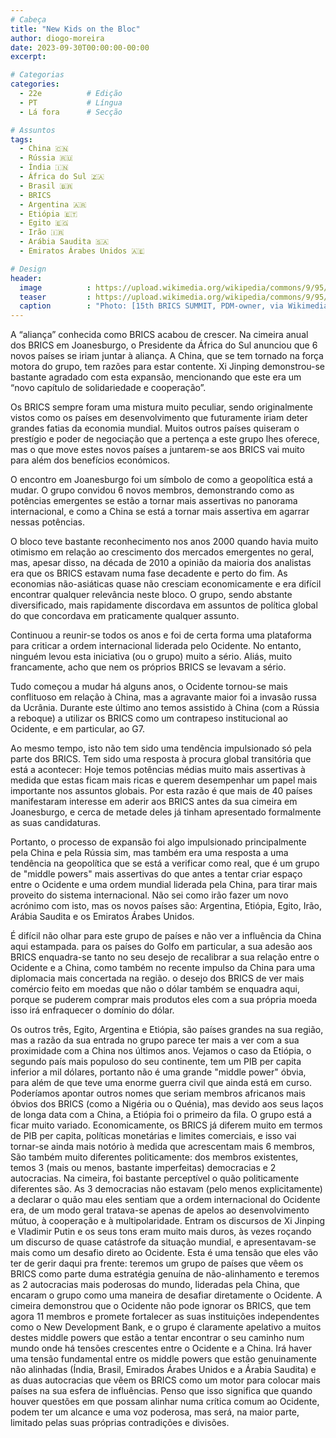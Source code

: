 ```yaml
---
# Cabeça
title: "New Kids on the Bloc"
author: diogo-moreira
date: 2023-09-30T00:00:00-00:00
excerpt:

# Categorias
categories:
  - 22e          # Edição
  - PT           # Língua
  - Lá fora      # Secção

# Assuntos
tags:
  - China 🇨🇳
  - Rússia 🇷🇺
  - Índia 🇮🇳
  - África do Sul 🇿🇦
  - Brasil 🇧🇷
  - BRICS
  - Argentina 🇦🇷
  - Etiópia 🇪🇹
  - Egito 🇪🇬
  - Irão 🇮🇷
  - Arábia Saudita 🇸🇦
  - Emiratos Árabes Unidos 🇦🇪

# Design
header:
  image          : https://upload.wikimedia.org/wikipedia/commons/9/95/XV_BRICS_Summit_family_photo.jpg
  teaser         : https://upload.wikimedia.org/wikipedia/commons/9/95/XV_BRICS_Summit_family_photo.jpg
  caption        : "Photo: [15th BRICS SUMMIT, PDM-owner, via Wikimedia Commons](https://commons.wikimedia.org/wiki/File:XV_BRICS_Summit_family_photo.jpg)"
---
```


A “aliança” conhecida como BRICS acabou de crescer. Na cimeira anual dos BRICS em Joanesburgo, o Presidente da África do Sul anunciou que 6 novos países se iriam juntar à aliança. A China, que se tem tornado na força motora do grupo, tem razões para estar contente. Xi Jinping demonstrou-se bastante agradado com esta expansão, mencionando que este era um “novo capítulo de solidariedade e cooperação”.

Os BRICS sempre foram uma mistura muito peculiar, sendo originalmente vistos como os países em desenvolvimento que futuramente iriam deter grandes fatias da economia mundial. Muitos outros países quiseram o prestígio e poder de negociação que a pertença a este grupo lhes oferece, mas o que move estes novos países a juntarem-se aos BRICS vai muito para além dos benefícios económicos.

O encontro em Joanesburgo foi um símbolo de como a geopolítica está a mudar. O grupo convidou 6 novos membros, demonstrando como as potências emergentes se estão a tornar mais assertivas no panorama internacional, e como a China se está a tornar mais assertiva em agarrar nessas potências.

O bloco teve bastante reconhecimento nos anos 2000 quando havia muito otimismo em relação ao crescimento dos mercados emergentes no geral, mas, apesar disso, na década de 2010 a opinião da maioria dos analistas era que os BRICS estavam numa fase decadente e perto do fim. As economias não-asiáticas quase não cresciam economicamente e era difícil encontrar qualquer relevância neste bloco. O grupo, sendo abstante diversificado, mais rapidamente discordava em assuntos de política global do que concordava em praticamente qualquer assunto.

Continuou a reunir-se todos os anos e foi de certa forma uma plataforma para criticar a ordem internacional liderada pelo Ocidente. No entanto, ninguém levou esta iniciativa (ou o grupo) muito a sério. Aliás, muito francamente, acho que nem os próprios BRICS se levavam a sério.

Tudo começou a mudar há alguns anos, o Ocidente tornou-se mais conflituoso em relação à China, mas a agravante maior foi a invasão russa da Ucrânia. Durante este último ano temos assistido à China (com a Rússia a reboque) a utilizar os BRICS como um contrapeso institucional ao Ocidente, e em particular, ao G7.

Ao mesmo tempo, isto não tem sido uma tendência impulsionado só pela parte dos BRICS. Tem sido uma resposta à procura global transitória que está a acontecer: Hoje temos potências médias muito mais assertivas à medida que estas ficam mais ricas e querem desempenhar um papel mais importante nos assuntos globais. Por esta razão é que mais de 40 países manifestaram interesse em aderir aos BRICS antes da sua cimeira em Joanesburgo, e cerca de metade deles já tinham apresentado formalmente as suas candidaturas.

Portanto, o processo de expansão foi algo impulsionado principalmente pela China e pela Rússia sim, mas também era uma resposta a uma tendência na geopolítica que se está a verificar como real, que é um grupo de "middle powers" mais assertivas do que antes a tentar criar espaço entre o Ocidente e uma ordem mundial liderada pela China, para tirar mais proveito do sistema internacional. Não sei como irão fazer um novo acrónimo com isto, mas os novos países são: Argentina, Etiópia, Egito, Irão, Arábia Saudita e os Emiratos Árabes Unidos.

É difícil não olhar para este grupo de países e não ver a influência da China aqui estampada. para os países do Golfo em particular, a sua adesão aos BRICS enquadra-se tanto no seu desejo de recalibrar a sua relação entre o Ocidente e a China, como também no recente impulso da China para uma diplomacia mais concertada na região. o desejo dos BRICS de ver mais comércio feito em moedas que não o dólar também se enquadra aqui, porque se puderem comprar mais produtos eles com a sua própria moeda isso irá enfraquecer o domínio do dólar.

Os outros três, Egito, Argentina e Etiópia, são países grandes na sua região, mas a razão da sua entrada no grupo parece ter mais a ver com a sua proximidade com a China nos últimos anos. Vejamos o caso da Etiópia, o segundo país mais populoso do seu continente, tem um PIB per capita inferior a mil dólares, portanto não é uma grande "middle power" óbvia, para além de que teve uma enorme guerra civil que ainda está em curso. Poderíamos apontar outros nomes que seriam membros africanos mais óbvios dos BRICS (como a Nigéria ou o Quénia), mas devido aos seus laços de longa data com a China, a Etiópia foi o primeiro da fila. O grupo está a ficar muito variado. Economicamente, os BRICS já diferem muito em termos de PIB per capita, políticas monetárias e limites comerciais, e isso vai tornar-se ainda mais notório à medida que acrescentam mais 6 membros, São também muito diferentes politicamente: dos membros existentes, temos 3 (mais ou menos, bastante imperfeitas) democracias e 2 autocracias. Na cimeira, foi bastante perceptível o quão politicamente diferentes são. As 3 democracias não estavam (pelo menos explicitamente) a declarar o quão mau eles sentiam que a ordem internacional do Ocidente era, de um modo geral tratava-se apenas de apelos ao desenvolvimento mútuo, à cooperação e à multipolaridade. Entram os discursos de Xi Jinping e Vladimir Putin e os seus tons eram muito mais duros, às vezes roçando um discurso de quase catástrofe da situação mundial, e apresentavam-se mais como um desafio direto ao Ocidente. Esta é uma tensão que eles vão ter de gerir daqui pra frente: teremos um grupo de países que vêem os BRICS como parte duma estratégia genuína de não-alinhamento e teremos as 2 autocracias mais poderosas do mundo, lideradas pela China, que encaram o grupo como uma maneira de desafiar diretamente o Ocidente. A cimeira demonstrou que o Ocidente não pode ignorar os BRICS, que tem agora 11 membros e promete fortalecer as suas instituições independentes como o New Development Bank, e o grupo é claramente apelativo a muitos destes middle powers que estão a tentar encontrar o seu caminho num mundo onde há tensões crescentes entre o Ocidente e a China. Irá haver uma tensão fundamental entre os middle powers que estão genuinamente não alinhadas (Índia, Brasil, Emirados Árabes Unidos e a Árabia Saudita) e as duas autocracias que vêem os BRICS como um motor para colocar mais países na sua esfera de influências. Penso que isso significa que quando houver questões em que possam alinhar numa crítica comum ao Ocidente, podem ter um alcance e uma voz poderosa, mas será, na maior parte, limitado pelas suas próprias contradições e divisões.